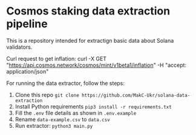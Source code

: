 # Cosmos staking data extraction pipeline

This is a repository intended for extractign basic data about Solana validators. 


Curl request to get inflation: curl -X GET "https://api.cosmos.network/cosmos/mint/v1beta1/inflation" -H  "accept: application/json"

For running the data extractor, follow the steps:
1. Clone this repo `git clone https://github.com/MakC-Ukr/solana-data-extraction`
2. Install Python requirements `pip3 install -r requirements.txt`
3. Fill the `.env` file details as shown in `.env.example`
4. Rename `data-example.csv` to `data.csv`
5. Run extractor: `python3 main.py`